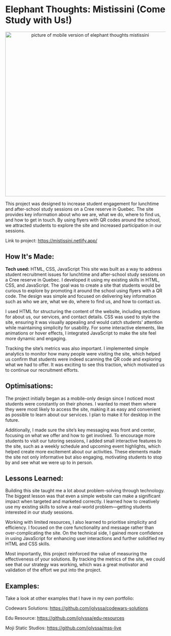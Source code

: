 # Elephant Thoughts: Mistissini (Come Study with Us!)
<p align="center">
  <img width="517" alt="picture of mobile version of elephant thoughts mistissini" src="https://github.com/user-attachments/assets/9dcdbad1-5655-447c-a1af-af9e9dbbdce4">
</p>

This project was designed to increase student engagement for lunchtime and after-school study sessions on a Cree reserve in Quebec. The site provides key information about who we are, what we do, where to find us, and how to get in touch. By using flyers with QR codes around the school, we attracted students to explore the site and increased participation in our sessions.

Link to project: https://mistissini.netlify.app/

## How It's Made:

**Tech used:** HTML, CSS, JavaScript
This site was built as a way to address student recruitment issues for lunchtime and after-school study sessions on a Cree reserve in Quebec. I developed it using my existing skills in HTML, CSS, and JavaScript. The goal was to create a site that students would be curious to explore by promoting it around the school using flyers with a QR code. The design was simple and focused on delivering key information such as who we are, what we do, where to find us, and how to contact us.

I used HTML for structuring the content of the website, including sections for about us, our services, and contact details. CSS was used to style the site, ensuring it was visually appealing and would catch students' attention while maintaining simplicity for usability. For some interactive elements, like animations or hover effects, I integrated JavaScript to make the site feel more dynamic and engaging.

Tracking the site’s metrics was also important. I implemented simple analytics to monitor how many people were visiting the site, which helped us confirm that students were indeed scanning the QR code and exploring what we had to offer. It was exciting to see this traction, which motivated us to continue our recruitment efforts.

## Optimisations:
The project initially began as a mobile-only design since I noticed most students were constantly on their phones. I wanted to meet them where they were most likely to access the site, making it as easy and convenient as possible to learn about our services. I plan to make it for desktop in the future.

Additionally, I made sure the site’s key messaging was front and center, focusing on what we offer and how to get involved. To encourage more students to visit our tutoring sessions, I added small interactive features to the site, such as a weekly schedule and upcoming event highlights, which helped create more excitement about our activities. These elements made the site not only informative but also engaging, motivating students to stop by and see what we were up to in person.

## Lessons Learned:
Building this site taught me a lot about problem-solving through technology. The biggest lesson was that even a simple website can make a significant impact when targeted and marketed correctly. I learned how to creatively use my existing skills to solve a real-world problem—getting students interested in our study sessions.

Working with limited resources, I also learned to prioritise simplicity and efficiency. I focused on the core functionality and message rather than over-complicating the site. On the technical side, I gained more confidence in using JavaScript for enhancing user interactions and further solidified my HTML and CSS skills.

Most importantly, this project reinforced the value of measuring the effectiveness of your solutions. By tracking the metrics of the site, we could see that our strategy was working, which was a great motivator and validation of the effort we put into the project.

## Examples:
Take a look at other examples that I have in my own portfolio:

Codewars Solutions: https://github.com/jolyssa/codewars-solutions

Edu Resource: https://github.com/jolyssa/edu-resources

Moji Static Studios: https://github.com/jolyssa/mss-live
